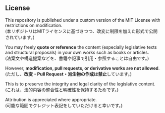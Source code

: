 ## License

This repository is published under a custom version of the MIT License with restrictions on modification.  
(本リポジトリはMITライセンスに基づきつつ、改変に制限を加えた形式で公開されています。)

You may freely **quote or reference** the content (especially legislative texts and structural proposals) in your own works such as books or articles.  
(法案文や構造提案などを、書籍や記事で引用・参照することは自由です。)

However, **modification, pull requests, or derivative works are not allowed**.  
(ただし、**改変・Pull Request・派生物の作成は禁止**しています。)

This is to preserve the integrity and legal clarity of the legislative content.  
(これは、法的内容の整合性と明確性を保持するためです。)

Attribution is appreciated where appropriate.  
(可能な範囲でクレジット表記をしていただけると幸いです。)
